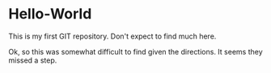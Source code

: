 # Hello-World
This is my first GIT repository. Don't expect to find much here.

Ok, so this was somewhat difficult to find given the directions. It seems they missed a step. 
